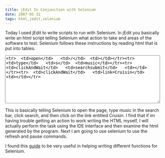 ```yaml
---
title: jEdit In Conjunction with Selenium
date: 2007-05-31
tags: html,jedit,selenium
---
```

Today I used jEdit to write scripts to run with Selenium.  In jEdit you basically write an html script telling Selenium what action to take and areas of the software to test.  Selenium follows these instructions by reading html that is put into tables.

<textarea rows="10" cols="60"><tr>	<td>open</td>	<td>/</td>	<td></td></tr><tr>	<td>type</td>	<td>s</td>	<td>music</td></tr><tr>	<td>clickAndWait</td>	<td>searchsubmit</td>	<td></td></tr><tr>	<td>clickAndWait</td>	<td>link=Cruisin</td>	<td></td></tr></textarea></a>

This is basically telling Selenium to open the page, type music in the search bar, click search, and then  click on the link entitled Cruisin.  I find that if im having trouble getting an action to work writing the HTML myself, I will actually perform the task using the IDE interface and then examine the html generated by the program.  Next I am going to use selenium to use the refresh and pause commands.

I found this <a href="http://release.openqa.org/selenium-core/nightly/reference.html" rel="nofollow">guide</a> to be very useful in helping writing different functions for Selenium.

